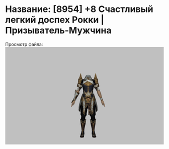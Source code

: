 # Название: [8954] +8 Счастливый легкий доспех Рокки | Призыватель-Мужчина

Просмотр файла:
![p080032.png](p080032.png)